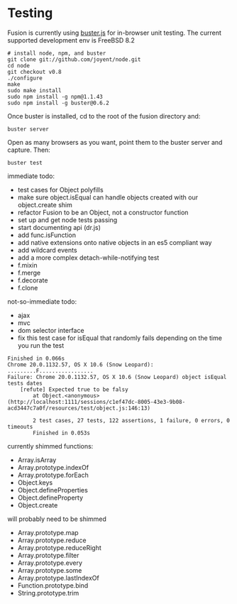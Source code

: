 Testing
=======

Fusion is currently using [buster.js](http://busterjs.org) for in-browser
unit testing. The current supported development env is FreeBSD 8.2

```
# install node, npm, and buster
git clone git://github.com/joyent/node.git
cd node
git checkout v0.8
./configure
make
sudo make install
sudo npm install -g npm@1.1.43
sudo npm install -g buster@0.6.2
```

Once buster is installed, cd to the root of the fusion directory and:
```
buster server
```

Open as many browsers as you want, point them to the buster server and capture.
Then:
```
buster test
````

immediate todo:
- test cases for Object polyfills
- make sure object.isEqual can handle objects created with our object.create shim
- refactor Fusion to be an Object, not a constructor function
- set up and get node tests passing
- start documenting api (dr.js)
- add func.isFunction
- add native extensions onto native objects in an es5 compliant way
- add wildcard events
- add a more complex detach-while-notifying test
- f.mixin
- f.merge
- f.decorate
- f.clone

not-so-immediate todo:
- ajax
- mvc
- dom selector interface
- fix this test case for isEqual that randomly fails depending on the time you run the test
```
Finished in 0.066s
Chrome 20.0.1132.57, OS X 10.6 (Snow Leopard): .........F.................                                                      
Failure: Chrome 20.0.1132.57, OS X 10.6 (Snow Leopard) object isEqual tests dates
    [refute] Expected true to be falsy
        at Object.<anonymous> (http://localhost:1111/sessions/c1ef47dc-8005-43e3-9b08-acd3447c7a0f/resources/test/object.js:146:13)

        2 test cases, 27 tests, 122 assertions, 1 failure, 0 errors, 0 timeouts
        Finished in 0.053s
```

currently shimmed functions:
- Array.isArray
- Array.prototype.indexOf
- Array.prototype.forEach
- Object.keys
- Object.defineProperties
- Object.defineProperty
- Object.create

will probably need to be shimmed
- Array.prototype.map
- Array.prototype.reduce
- Array.prototype.reduceRight
- Array.prototype.filter
- Array.prototype.every
- Array.prototype.some
- Array.prototype.lastIndexOf
- Function.prototype.bind
- String.prototype.trim

